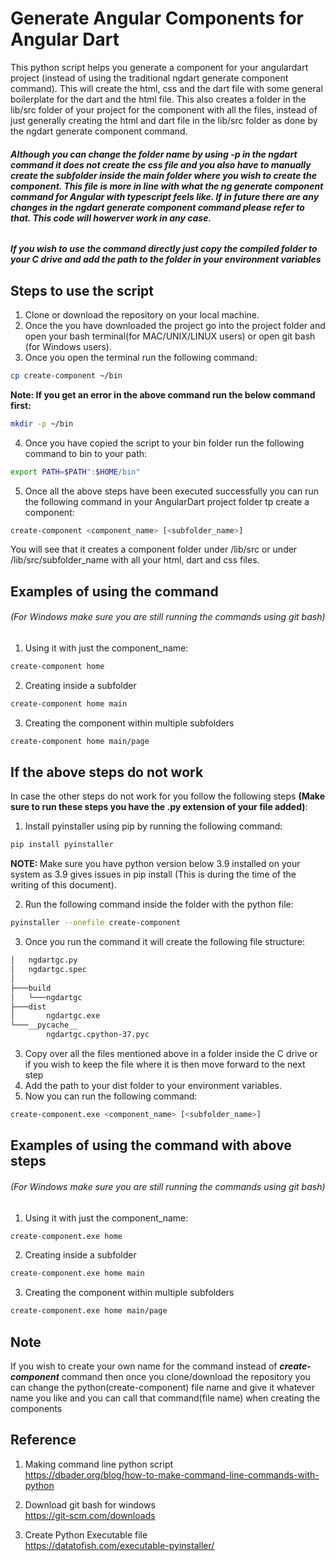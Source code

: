 # Generate Angular Components for Angular Dart
This python script helps you generate a component for your angulardart project (instead of using the traditional ngdart generate component command). This will create the html, css and the dart file with some general boilerplate for the dart and the html file. This also creates a folder in the lib/src folder of your project for the component with all the files, instead of just generally creating the html and dart file in the lib/src folder as done by the ngdart generate component command.

<h6>
<b>Although you can change the folder name by using -p in the ngdart command it does not create the css file and you also have to manually create the subfolder inside the main folder where you wish to create the component. This file is more in line with what the <i>ng generate component</i> command for Angular with typescript feels like. If in future there are any changes in the <i>ngdart generate component</i> command please refer to that. This code will howerver work in any case.</b>

<h5>
<b><i>If you wish to use the command directly just copy the compiled folder to your C drive and add the path to the folder in your environment variables</i></b>
</h5>

## Steps to use the script

1. Clone or download the repository on your local machine.
2. Once the you have downloaded the project go into the project folder and open your bash terminal(for MAC/UNIX/LINUX users) or open git bash (for Windows users).
3. Once you open the terminal run the following command:

```bash
cp create-component ~/bin
```

<b>Note: If you get an error in the above command run the below command first:</b>

```bash
mkdir -p ~/bin
```

4. Once you have copied the script to your bin folder run the following command to bin to your path:

```bash
export PATH=$PATH":$HOME/bin"
```

5. Once all the above steps have been executed successfully you can run the following command in your AngularDart project folder tp create a component:

```bash
create-component <component_name> [<subfolder_name>]
```

You will see that it creates a component folder under /lib/src or under /lib/src/subfolder_name with all your html, dart and css files.

## Examples of using the command

<h6>(For Windows make sure you are still running the commands using <i>git bash</i>)</h6>

1. Using it with just the component_name:

```bash
create-component home
```

2. Creating inside a subfolder

```bash
create-component home main
```

3. Creating the component within multiple subfolders

```bash
create-component home main/page
```

## If the above steps do not work

In case the other steps do not work for you follow the following steps <b>(Make sure to run these steps you have the .py extension of your file added)</b>:

1. Install pyinstaller using pip by running the following command:

```bash
pip install pyinstaller
```

<b>NOTE: </b> Make sure you have python version below 3.9 installed on your system as 3.9 gives issues in pip install (This is during the time of the writing of this document).

2. Run the following command inside the folder with the python file:

```bash
pyinstaller --onefile create-component
```

3. Once you run the command it will create the following file structure:

```bash
│   ngdartgc.py
│   ngdartgc.spec
│
├───build
│   └───ngdartgc
├───dist
│       ngdartgc.exe
└───__pycache__
        ngdartgc.cpython-37.pyc
```

3. Copy over all the files mentioned above in a folder inside the C drive or if you wish to keep the file where it is then move forward to the next step
4. Add the path to your dist folder to your environment variables.
5. Now you can run the following command:

```bash
create-component.exe <component_name> [<subfolder_name>]
```

## Examples of using the command with above steps

<h6>(For Windows make sure you are still running the commands using <i>git bash</i>)</h6>

1. Using it with just the component_name:

```bash
create-component.exe home
```

2. Creating inside a subfolder

```bash
create-component.exe home main
```

3. Creating the component within multiple subfolders

```bash
create-component.exe home main/page
```

## Note

If you wish to create your own name for the command instead of <b><i>create-component</i></b> command then once you clone/download the repository you can change the python(create-component) file name and give it whatever name you like and you can call that command(file name) when creating the components

## Reference

1. Making command line python script <br>
   https://dbader.org/blog/how-to-make-command-line-commands-with-python

2. Download git bash for windows <br>
   https://git-scm.com/downloads
    
3. Create Python Executable file <br>
   https://datatofish.com/executable-pyinstaller/


